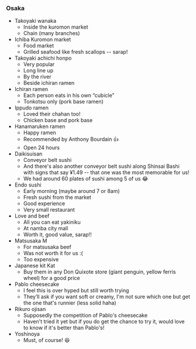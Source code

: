 ### Osaka 
- Takoyaki wanaka
  - Inside the kuromon market
  - Chain (many branches)
- Ichiba Kuromon market
  - Food market
  - Grilled seafood like fresh scallops -- sarap!
- Takoyaki achichi honpo 
  - Very popular
  - Long line up
  - By the river
  - Beside ichiran ramen
- Ichiran ramen
  - Each person eats in his own “cubicle”
  - Tonkotsu only (pork base ramen)
- Ippudo ramen
  - Loved their chahan too!
  - Chicken base and pork base
- Hanamaruken ramen
  - Happy ramen 
  - Recommended by Anthony Bourdain 👍
  - Open 24 hours
- Daikisuisan 
  - Conveyor belt sushi 
  - And there's also another conveyor belt sushi along Shinsai Bashi with signs that say ¥1.49 -- that one was the most memorable for us! 
  - We had around 60 plates of sushi among 5 of us 😂
- Endo sushi
  - Early morning (maybe around 7 or 8am)
  - Fresh sushi from the market 
  - Good experience
  - Very small restaurant
- Love and beef 
  - All you can eat yakiniku
  - At namba city mall
  - Worth it, good value, sarap!!
- Matsusaka M
  - For matsusaka beef
  - Was not worth it for us :( 
  - Too expensive
- Japanese kit Kat 
  - Buy them in any Don Quixote store (giant penguin, yellow ferris wheel) for a good price 
- Pablo cheesecake 
  - I feel this is over hyped but still worth trying 
  - They’ll ask if you want soft or creamy, I'm not sure which one but get the one that's runnier (less solid haha)
- Rikuro ojisan
  - Supposedly the competition of Pablo's cheesecake
  - Haven't tried it yet but if you do get the chance to try it, would love to know if it's better than Pablo's! 
- Yoshinoya
  - Must, of course! 😆
